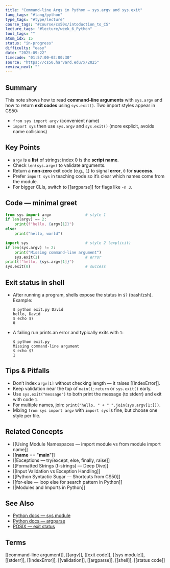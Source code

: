 ```yaml
---
title: "Command-line Args in Python — sys.argv and sys.exit"
lang_tags: "#lang/python"
type_tags: "#type/lecture"
course_tags: "#course/cs50x/intoduction_to_CS"
lecture_tags: "#lecture/week_6_Python"
tool_tags: ""
atom_idx: 15
status: "in-progress"
difficulty: "easy"
date: "2025-09-22"
timecode: "01:57:00–02:00:30"
source: "https://cs50.harvard.edu/x/2025"
review_next: ""
---
```


## Summary
This note shows how to read **command‑line arguments** with `sys.argv` and how to return **exit codes** using `sys.exit()`. Two import styles appear in CS50:
- `from sys import argv` (convenient name)
- `import sys` then use `sys.argv` and `sys.exit()` (more explicit, avoids name collisions)

## Key Points
- `argv` is a **list** of strings; index 0 is the **script name**.
- Check `len(sys.argv)` to validate arguments.
- Return a **non‑zero** exit code (e.g., `1`) to signal **error**, `0` for **success**.
- Prefer `import sys` in teaching code so it’s clear which names come from the module.
- For bigger CLIs, switch to [[argparse]] for flags like `-n 3`.

## Code — minimal greet
```python
from sys import argv               # style 1
if len(argv) == 2:
    print(f"hello, {argv[1]}")
else:
    print("hello, world")
```
```python
import sys                         # style 2 (explicit)
if len(sys.argv) != 2:
    print("Missing command-line argument")
    sys.exit(1)                    # error
print(f"hello, {sys.argv[1]}")
sys.exit(0)                        # success
```

## Exit status in shell
- After running a program, shells expose the status in `$?` (bash/zsh).  
  Example:
  ```text
  $ python exit.py David
  hello, David
  $ echo $?
  0
  ```
- A failing run prints an error and typically exits with `1`:
  ```text
  $ python exit.py
  Missing command-line argument
  $ echo $?
  1
  ```

## Tips & Pitfalls
- Don’t index `argv[1]` without checking length — it raises [[IndexError]].
- Keep validation near the top of `main()`; `return` or `sys.exit()` early.
- Use `sys.exit("message")` to both print the message (to stderr) and exit with code `1`.
- For multiple names, join: `print("hello, " + " ".join(sys.argv[1:]))`.
- Mixing `from sys import argv` with `import sys` is fine, but choose one style per file.

## Related Concepts
- [[Using Module Namespaces — import module vs from module import name]]
- [[__name__ == "__main__"]]
- [[Exceptions — try/except, else, finally, raise]]
- [[Formatted Strings (f-strings) — Deep Dive]]
- [[Input Validation vs Exception Handling]]
- [[Python Syntactic Sugar — Shortcuts from CS50]]
- [[for-else — loop else for search pattern in Python]]
- [[Modules and Imports in Python]]

## See Also
- [Python docs — sys module](https://docs.python.org/3/library/sys.html)
- [Python docs — argparse](https://docs.python.org/3/library/argparse.html)
- [POSIX — exit status](https://pubs.opengroup.org/onlinepubs/9699919799/functions/exit.html)

## Terms
[[command-line argument]], [[argv]], [[exit code]], [[sys module]], [[stderr]], [[IndexError]], [[validation]], [[argparse]], [[shell]], [[status code]]
